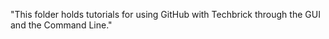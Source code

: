 "This folder holds tutorials for using GitHub with Techbrick through the GUI and the Command Line." 
